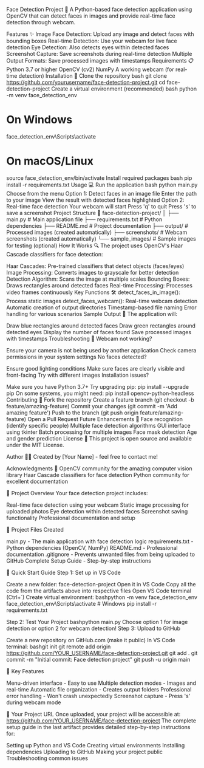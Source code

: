 Face Detection Project 🎯
A Python-based face detection application using OpenCV that can detect faces in images and provide real-time face detection through webcam.

Features ✨
Image Face Detection: Upload any image and detect faces with bounding boxes
Real-time Detection: Use your webcam for live face detection
Eye Detection: Also detects eyes within detected faces
Screenshot Capture: Save screenshots during real-time detection
Multiple Output Formats: Save processed images with timestamps
Requirements 📋
Python 3.7 or higher
OpenCV (cv2)
NumPy
A working webcam (for real-time detection)
Installation 🚀
Clone the repository
bash
git clone https://github.com/yourusername/face-detection-project.git
cd face-detection-project
Create a virtual environment (recommended)
bash
python -m venv face_detection_env

# On Windows
face_detection_env\Scripts\activate

# On macOS/Linux
source face_detection_env/bin/activate
Install required packages
bash
pip install -r requirements.txt
Usage 💻
Run the application
bash
python main.py
Choose from the menu
Option 1: Detect faces in an image file
Enter the path to your image
View the result with detected faces highlighted
Option 2: Real-time face detection
Your webcam will start
Press 'q' to quit
Press 's' to save a screenshot
Project Structure 📁
face-detection-project/
│
├── main.py              # Main application file
├── requirements.txt     # Python dependencies
├── README.md           # Project documentation
├── output/             # Processed images (created automatically)
├── screenshots/        # Webcam screenshots (created automatically)
└── sample_images/      # Sample images for testing (optional)
How It Works 🔍
The project uses OpenCV's Haar Cascade classifiers for face detection:

Haar Cascades: Pre-trained classifiers that detect objects (faces/eyes)
Image Processing: Converts images to grayscale for better detection
Detection Algorithm: Scans the image at multiple scales
Bounding Boxes: Draws rectangles around detected faces
Real-time Processing: Processes video frames continuously
Key Functions 🛠️
detect_faces_in_image(): Process static images
detect_faces_webcam(): Real-time webcam detection
Automatic creation of output directories
Timestamp-based file naming
Error handling for various scenarios
Sample Output 📸
The application will:

Draw blue rectangles around detected faces
Draw green rectangles around detected eyes
Display the number of faces found
Save processed images with timestamps
Troubleshooting 🔧
Webcam not working?

Ensure your camera is not being used by another application
Check camera permissions in your system settings
No faces detected?

Ensure good lighting conditions
Make sure faces are clearly visible and front-facing
Try with different images
Installation issues?

Make sure you have Python 3.7+
Try upgrading pip: pip install --upgrade pip
On some systems, you might need: pip install opencv-python-headless
Contributing 🤝
Fork the repository
Create a feature branch (git checkout -b feature/amazing-feature)
Commit your changes (git commit -m 'Add amazing feature')
Push to the branch (git push origin feature/amazing-feature)
Open a Pull Request
Future Enhancements 🚀
 Face recognition (identify specific people)
 Multiple face detection algorithms
 GUI interface using tkinter
 Batch processing for multiple images
 Face mask detection
 Age and gender prediction
License 📄
This project is open source and available under the MIT License.

Author 👨‍💻
Created by [Your Name] - feel free to contact me!

Acknowledgments 🙏
OpenCV community for the amazing computer vision library
Haar Cascade classifiers for face detection
Python community for excellent documentation

🎯 Project Overview
Your face detection project includes:

Real-time face detection using your webcam
Static image processing for uploaded photos
Eye detection within detected faces
Screenshot saving functionality
Professional documentation and setup

📁 Project Files Created

main.py - The main application with face detection logic
requirements.txt - Python dependencies (OpenCV, NumPy)
README.md - Professional documentation
.gitignore - Prevents unwanted files from being uploaded to GitHub
Complete Setup Guide - Step-by-step instructions

🚀 Quick Start Guide
Step 1: Set up in VS Code

Create a new folder: face-detection-project
Open it in VS Code
Copy all the code from the artifacts above into respective files
Open VS Code terminal (Ctrl+`)
Create virtual environment:
bashpython -m venv face_detection_env
face_detection_env\Scripts\activate  # Windows
pip install -r requirements.txt


Step 2: Test Your Project
bashpython main.py
Choose option 1 for image detection or option 2 for webcam detection!
Step 3: Upload to GitHub

Create a new repository on GitHub.com (make it public)
In VS Code terminal:
bashgit init
git remote add origin https://github.com/YOUR_USERNAME/face-detection-project.git
git add .
git commit -m "Initial commit: Face detection project"
git push -u origin main


🌟 Key Features

Menu-driven interface - Easy to use
Multiple detection modes - Images and real-time
Automatic file organization - Creates output folders
Professional error handling - Won't crash unexpectedly
Screenshot capture - Press 's' during webcam mode

🔗 Your Project URL
Once uploaded, your project will be accessible at:
https://github.com/YOUR_USERNAME/face-detection-project
The complete setup guide in the last artifact provides detailed step-by-step instructions for:

Setting up Python and VS Code
Creating virtual environments
Installing dependencies
Uploading to GitHub
Making your project public
Troubleshooting common issues

